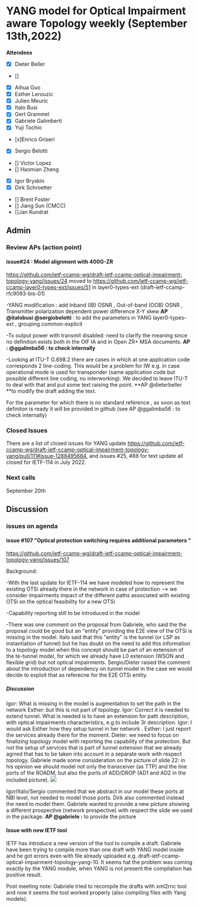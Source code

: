 # YANG model for Optical Impairment aware Topology weekly (September 13th,2022)


****Attendees****
- [x] Dieter Beller
- []
- [x] Aihua Guo
- [x] Esther Lerouzic
- [x] Julien Meuric
- [x] Italo Busi
- [x] Gert Grammel
- [x] Gabriele Galimberti 
- [x] Yuji Tochio
- [x]Enrico Griseri
- [x] Sergio Belotti
- [] Victor Lopez
- [] Haomian Zheng
- [x] Igor Bryskin
- [x] Dirk Schroetter
- [] Brent Foster
- [] Jiang Sun (CMCC)
- []Jan Kundrat

## Admin

### Review APs (action point) 



#### issue#24 : Model alignment with 400G-ZR
https://github.com/ietf-ccamp-wg/draft-ietf-ccamp-optical-impairment-topology-yang/issues/24
moved to https://github.com/ietf-ccamp-wg/ietf-ccamp-layer0-types-ext/issues/51
in layer0-types-ext (draft-ietf-ccamp-rfc9093-bis-01)

-YANG modification : add Inband (IB) OSNR , Out-of-band (OOB) OSNR , Transmitter polarization dependent power difference X-Y skew
**AP @italobusi @sergiobelotti** : to add the parameters in YANG layer0-types-ext , grouping common-explicit

-Tx output power with transmit disabled: need to clarify the meaning since no definition exists both in the OIF IA and in Open ZR+ MSA documents. 
**AP : @ggalimba56 : to check internally**

-Looking at ITU-T G.698.2 there are cases in which at one application code corresponds 2 line-coding. This would be a problem for IW e.g. 
in case operational mode is used for transponder (same application code but possible different line coding, no interworking).
We decided to leave ITU-T to deal with that and put some text raising the point. 
**AP @dieterbeller **to modify the draft adding the text.

For the parameter for which there is no standard reference , as soon as text definiton is ready it will be provided in github (see AP @ggalimba56 : 
to check internally)


### Closed Issues
There are a list of closed issues for YANG update https://github.com/ietf-ccamp-wg/draft-ietf-ccamp-optical-impairment-topology-yang/pull/111#issue-1288495684, 
and issues #25, #88 for text update all closed for IETF-114 in July 2022. 


### Next calls
September 20th 

## Discussion

### issues on agenda


#### issue #107 "Optical protection switching requires additional parameters "
https://github.com/ietf-ccamp-wg/draft-ietf-ccamp-optical-impairment-topology-yang/issues/107

Background:

-With the last update for IETF-114 we have modeled how to represent the existing OTSi already there in the network in case of protection --> 
we consider impairments impact of the different paths associated with existing OTSi on the optical feasibility for a new OTSi

-Capability reporting still to be introduced in the model

-There was one comment on the proposal from Gabriele, who said the the proposal could be good but an "entity" 
providing the E2E view of the OTSi is missing in the model.
Italo said that this "entity" is the tunnel (or LSP as instantiation of tunnel) 
but he has doubt on the need to add this information to a topology model when this concept should be part of an extension 
of the te-tunnel model, for which we already have L0 extension (WSON and flexible grid) but not optical impairments.
Sergio/Dieter raised the comment about the introduction of dependency on tunnel model in the case we would decide 
to exploit that as referecne for the E2E OTSi entity.

##### Discussion
Igor: What is missing in the model is augmentation to set the path in the network
Esther: but this is not part of topology.
Igor: Correct it is needed to extend tunnel. What is needed is to have an extension for path description, with optical impairments characteristics, 
e.g.to include 3r description.
Igor: I would  ask Esther how they setup tunnel in her network .
Esther: I just report the services already there for the moment.
Dieter: we need to focus on finalizing topology model with reporting the capability of the protection. But not the setup of services that is part of 
tunnel extension that we already agrred that has to be taken into account in a separate work with respect topology.
Gabriele made some consideration on the picture of slide 22: in his opinion we should model not only the transceiver (as TTP) and
the line ports of the ROADM, but also the ports of ADD/DROP (AD1 and AD2 in the included picture).
![](https://codimd.s3.shivering-isles.com/demo/uploads/b44b1379-1fdf-4271-9aed-e20a14a26e41.png)

Igor/Italo/Sergio commented that we abstract in our model these ports at NBI level, not needed to model those ports.
Dirk also commented instead the need to model them.
Gabriele wanted to provide a new picture showing a different prospective (network prospective) with respect the slide we used in the package.
**AP @gabriele :** to provide the picture

#### Issue with new IETF tool
IETF has introduce a new version of the tool to compile a draft.
Gabriele have been trying to compile more than one draft with YANG model inside and he got errors even with file already uploaded
e.g. draft-ietf-ccamp-optical-impairment-topology-yang-10.
It seems hat the problem was coming exactly by the YANG module, when YANG is not present the compilation has positive result.

Post meeting note: Gabriele tried to recompile the drafts with xml2rnc tool and now it seems the tool worked properly (also compiling files with Yang models).

